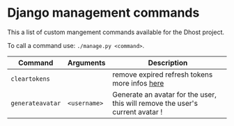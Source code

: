 # Django management commands

This a list of custom mangement commands available for the Dhost project.

To call a command use: `./manage.py <command>`.

| Command | Arguments | Description |
| --- | --- | --- |
| `cleartokens` | | remove expired refresh tokens more infos [here](https://django-oauth-toolkit.readthedocs.io/en/latest/management_commands.html#cleartokens) |
| `generateavatar` | `<username>` | Generate an avatar for the user, this will remove the user's current avatar ! |
